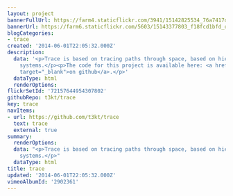 ```yaml
---
layout: project
bannerFullUrl: https://farm4.staticflickr.com/3941/15142825534_76a7417dd0_o.jpg
bannerUrl: https://farm6.staticflickr.com/5603/15143377803_f18fcd1bfd_o.jpg
blogCategories:
- trace
created: '2014-06-01T22:05:32.000Z'
description:
  data: '<p>Trace is based on tracing paths through space, based on hierarchical transform
    systems.</p><p>The code for this project is available here: <a href="https://github.com/t3kt/trace"
    target="_blank">on github</a>.</p>'
  dataType: html
  renderOptions: 
flickrSetId: '72157644954307802'
githubRepo: t3kt/trace
key: trace
navItems:
- url: https://github.com/t3kt/trace
  text: trace
  external: true
summary:
  renderOptions: 
  data: "<p>Trace is based on tracing paths through space, based on hierarchical transform
    systems.</p>"
  dataType: html
title: trace
updated: '2014-06-01T22:05:32.000Z'
vimeoAlbumId: '2902361'
---
```

